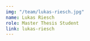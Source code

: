 ```yaml
---
img: "/team/lukas-riesch.jpg"
name: Lukas Riesch
role: Master Thesis Student
link: lukas-riesch
---
```


